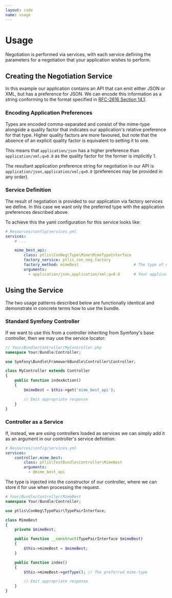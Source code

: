 ```yaml
---
layout: code
name: usage
---
```


# Usage

Negotiation is performed via services, with each service defining the parameters for a negotiation that your application wishes to perform.

## Creating the Negotiation Service

In this example our application contains an API that can emit either JSON or XML, but has a preference for JSON. We can encode this information as a string conforming to the format specified in [RFC-2616 Section 14.1](http://www.w3.org/Protocols/rfc2616/rfc2616-sec14.html#sec14.1).

### Encoding Application Preferences

Types are encoded comma-separated and consist of the mime-type alongside a quality factor that indicates our application's relative preference for that type. Higher quality factors are more favoured, but note that the absence of an explicit quality factor is equivalent to setting it to one.

This means that ```application/json``` has a higher preference than ```application/xml;q=0.8``` as the quality factor for the former is implicitly 1.

The resultant application preference string for negotiation in our API is ```application/json,application/xml;q=0.8``` (preferences may be provided in any order).


### Service Definition

The result of negotiation is provided to our application via factory services we define. In this case we want only the preferred type with the application preferences described above.

To achieve this the yaml configuration for this service looks like:

```yaml
# Resources/config/services.yml
services:
    # ...

    mime_best_api:
        class: ptlis\ConNeg\Type\Mime\MimeTypeInterface
        factory_service: ptlis_con_neg.factory
        factory_method: mimeBest                        # The type of negotiation to perform
        arguments:
          - application/json,application/xml;q=0.8      # Your application preferences
```


## Using the Service

The two usage patterns described below are functionally identical and demonstrate in concrete terms how to use the bundle.


### Standard Symfony Controller

If we want to use this from a controller inheriting from Symfony's base controller, then we may use the service locator:

```php
// Your/Bundle/Controller/MyController.php
namespace Your/Bundle/Controller;

use Symfony\Bundle\FrameworkBundle\Controller\Controller;

class MyController extends Controller
{
    public function indexAction()
    {
        $mimeBest = $this->get('mime_best_api');

        // Emit appropriate response
    }
}
```


### Controller as a Service

If, instead, we are using controllers loaded as services we can simply add it as an argument in our controller's service definition:

```yaml
# Resources/config/services.yml
services:
    controller.mime_best:
        class: ptlis\TestBundle\Controller\MimeBest
        arguments:
          - @mime_best_api
```

The type is injected into the constructor of our controller, where we can store it for use when processing the request.

```php
# Your/Bundle/Controller/MimeBest
namespace Your/Bundle/Controller;

use ptlis\ConNeg\TypePair\TypePairInterface;

class MimeBest
{
    private $mimeBest;

    public function __construct(TypePairInterface $mimeBest)
    {
        $this->mimeBest = $mimeBest;
    }

    public function index()
    {
        $this->mimeBest->getType(); // The preferred mime-type

        // Emit appropriate response
    }
}
```
